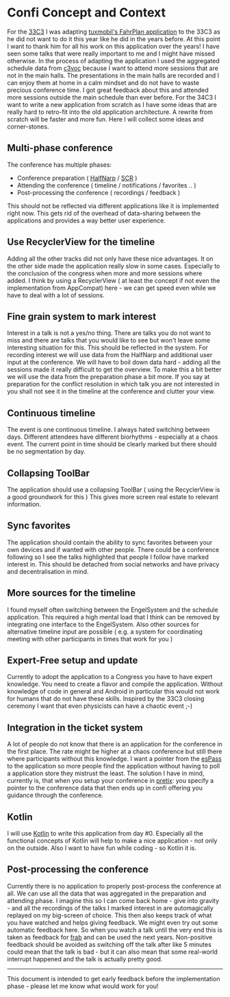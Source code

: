 # Confi Concept and Context

For the	[33C3](https://events.ccc.de/congress/2016/wiki/Main_Page) I was adapting [tuxmobil's FahrPlan application](http://github.com/tuxmobil/campfahrplan) to the 33C3 as he did not want to do it this year like he did in the years before. At this point I want to thank him for all his work on this application over the years! I have seen some talks that were really important to me and I might have missed otherwise.
In the process of adapting the application I used the aggregated schedule data from [c3voc](https://c3voc.de) because I want to attend more sessions that are not in the main halls. The presentations in the main halls are recorded and I can enjoy them at home in a calm mindset and do not have to waste precious conference time. I got great feedback about this and attended more sessions outside the main schedule than ever before.
For the	34C3 I want to write a new application from scratch as I have some ideas that are really hard to retro-fit into the old application architecture. A rewrite from scratch will be faster and more fun. Here I will collect some ideas and corner-stones.

## Multi-phase conference

The conference has multiple phases:

 * Conference preparation ( [HalfNarp](http://halfnarp.events.ccc.de) / [SCR](https://github.com/ligi/SCR) )
 * Attending the conference ( timeline / notifications / favorites .. )
 * Post-processing the conference ( recordings / feedback )

This should not be reflected via different applications like it is implemented right now. This gets rid of the overhead of data-sharing between the applications and provides a way better user experience.

## Use RecyclerView for the timeline

Adding all the other tracks did not only have these nice advantages. It on the other side made the application really slow in some cases. Especially to the conclusion of the congress when more and more sessions where added. I think by using a RecyclerView ( at least the concept if not even the implementation from AppCompat) here - we can get speed even while we have to deal with a lot of sessions.

## Fine grain system to mark interest

Interest in a talk is not a yes/no thing. There are talks you do not want to miss and there are talks that you would like to see but won't leave some interesting situation for this. This should be reflected in the system.
For recording interest we will use data from the HalfNarp and additional user input at the conference. We will have to boil down data hard - adding all the sessions made it really difficult to get the overview. To make this a bit better we will use the data from the preparation phase a bit more. If you say at preparation for the conflict resolution in which talk you are not interested in you shall not see it in the timeline at the conference and clutter your view.

## Continuous timeline

The event is one continuous timeline. I always hated switching between days. Different attendees have different biorhythms - especially at a chaos event. The current point in time should be clearly marked but there should be no segmentation by day.

## Collapsing ToolBar

The application should use a collapsing ToolBar ( using the RecyclerView is a good groundwork for this )
This gives more screen real estate to relevant information.

## Sync favorites

The application should contain the ability to sync favorites between your own devices and if wanted with other people. There could be a conference following so I see the talks highlighted that people I follow have marked interest in. This should be detached from social networks and have privacy and decentralisation in mind.

## More sources for the timeline

I found myself often switching between the EngelSystem and the schedule application. This required a high mental load that I think can be removed by integrating one interface to the EngelSystem. Also other sources for alternative timeline input are possible ( e.g. a system for coordinating meeting with other participants in times that work for you )

## Expert-Free setup and update

Currently to adopt the application to a Congress you have to have expert knowledge. You need to create a flavor and compile the application. Without knowledge of code in general and Android in particular this would not work for humans that do not have these skills. Inspired by the 33C3 closing ceremony I want that even physicists can have a chaotic event ;-)

## Integration in the ticket system

A lot of people do not know that there is an application for the conference in the first place. The rate might be higher at a chaos conference but still there where participants without this knowledge. I want a pointer from the [esPass](http://espass.it) to the application so more people find the application without having to poll a application store they mistrust the least.
The solution I have in mind, currently is, that when you setup your conference in [pretix](https://github.com/pretix): you specify a pointer to the conference data that then ends up in confi offering you guidance through the conference.

## Kotlin

I will use [Kotlin](https://kotlinlang.org) to write this application from day #0. Especially all the functional concepts of Kotlin will help to make a nice application - not only on the outside. Also I want to have fun while coding - so Kotlin it is.

## Post-processing the conference

Currently there is no application to properly post-process the conference at all. We can use all the data that was aggregated in the preparation and attending phase. I imagine this so I can come back home - give into gravity - and all the recordings of the talks I marked interest in are automagically replayed on my big-screen of choice. This then also keeps track of what you have watched and helps giving feedback. We might even try out some automatic feedback here. So when you watch a talk until the very end this is taken as feedback for [frab](http://frab.github.io/frab) and can be used the next years. Non-positive feedback should be avoided as switching off the talk after like 5 minutes could mean that the talk is bad - but it can also mean that some real-world interrupt happened and the talk is actually pretty good.

---

This document is intended to get early feedback before the implementation phase - please let me know what would work for you!
